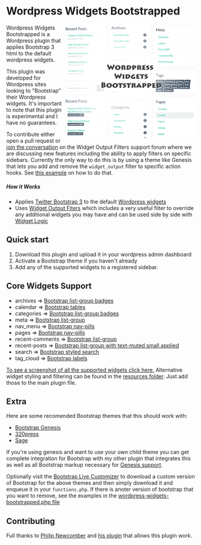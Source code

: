# Wordpress Widgets Bootstrapped


<img align="right" width="350" src="https://github.com/Wordpress-Development/wordpress-widgets-bootstrapped/blob/master/assets/screenshot.jpg">


Wordpress Widgets Bootstrapped is a Wordpress plugin that applies Bootstrap 3 html to the default wordpress widgets. 

This plugin was developed for Wordpress sites looking to "Bootstrap" their Wordpress widgets. It's important to note that this plugin is experimental and I have no guarantees. 

To contribute either open a pull request or [join the conversation](https://wordpress.org/support/topic/add-option-for-sidebar-paramater?replies=2) on the Widget Output Filters support forum where we are discussing new features including the ability to apply filters on specific sidebars. Currently the only way to do this is by using a theme like Genesis that lets you add and remove the `widget_output` filter to specific action hooks. See [this example](https://github.com/Wordpress-Development/genesis-bootstrap/blob/master/lib/bootstrap-widgets.php#L416) on how to do that. 

##### How it Works

* Applies [Twitter Bootstrap 3](http://getbootstrap.com) to the default [Wordpress widgets](https://codex.wordpress.org/WordPress_Widgets)
* Uses [Widget Output Fiters](https://wordpress.org/plugins/widget-output-filters/) which includes a very useful filter to override any additional widgets you may have and can be used side by side with [Widget Logic](https://wordpress.org/plugins/widget-logic/)

## Quick start

1. Download this plugin and upload it in your wordpress admin dashboard
2. Activate a Bootstrap theme if you haven't already
3. Add any of the supported widgets to a registered sidebar.


## Core Widgets Support

* archives => [Bootstrap list-group badges](http://getbootstrap.com/components/#list-group-badges)
* calendar => [Bootstrap tables](http://getbootstrap.com/css/#tables)
* categories => [Bootstrap list-group badges](http://getbootstrap.com/components/#list-group-badges)
* meta => [Bootstrap list-group](http://getbootstrap.com/components/#list-group)
* nav_menu => [Bootstrap nav-pills](http://getbootstrap.com/components/#nav-pills)
* pages => [Bootstrap nav-pills](http://getbootstrap.com/components/#nav-pills)
* recent-comments => [Bootstrap list-group](http://getbootstrap.com/components/#list-group)
* recent-posts => [Bootstrap list-group with text-muted small applied](http://getbootstrap.com/components/#list-group)
* search => [Bootstrap styled search](http://codepen.io/bootstrapped/details/YyZOJe/)
* tag_cloud => [Bootstrap labels](http://getbootstrap.com/components/#labels)

[To see a screenshot of all the supported widgets click here.](https://github.com/Wordpress-Development/wordpress-widgets-bootstrapped/blob/master/assets/screenshot-widgets.jpg
) Alternative widget styling and filtering can be found in the [resources folder](https://github.com/Wordpress-Development/wordpress-widgets-bootstrapped/tree/master/resources). Just add those to the main plugin file.


## Extra

Here are some recomended Bootstrap themes that this should work with:
* [Bootstrap Genesis](https://github.com/salcode/bootstrap-genesis)
* [320press](https://github.com/320press/wordpress-bootstrap)
* [Sage](https://github.com/roots/sage)


If you're using genesis and want to use your own child theme you can get complete integration for Bootstrap with my other plugin that integrates this as well as all Bootstrap markup necessary for [Genesis support](https://github.com/Wordpress-Development/genesis-bootstrap).


Optionally visit the [Bootstrap Live Customizer](http://bootstrap-live-customizer.com/) to download a custom version of Bootstrap for the above themes and then simply download it and enqueue it in your `functions.php`. If there is anoter version of bootstrap that you want to remove, see the examples in the [wordpress-widgets-bootstrapped.php file](https://github.com/Wordpress-Development/wordpress-widgets-bootstrapped/blob/master/wordpress-widgets-bootstrapped.php#L130)


## Contributing

Full thanks to [Philip Newcomber](https://philipnewcomer.net/2014/06/filter-output-wordpress-widget/) and [his plugin](https://wordpress.org/plugins/widget-output-filters/) that allows this plugin work.
